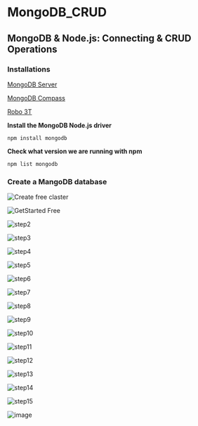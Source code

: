 # MongoDB_CRUD
## MongoDB &amp; Node.js: Connecting &amp; CRUD Operations

### Installations

[MongoDB Server](https://www.mongodb.com/try/download) 

[MongoDB Compass](https://www.mongodb.com/try/download/compass) 

[Robo 3T](https://robomongo.org/download)

__Install the MongoDB Node.js driver__

	npm install mongodb
	
__Check what version we are running with npm__
	
	npm list mongodb

### Create a MangoDB database ###

![Create free claster](https://user-images.githubusercontent.com/75089445/128773123-aa9cc09c-b45e-4054-bebe-4fea33a61f7b.png)

![GetStarted Free](https://user-images.githubusercontent.com/75089445/128773138-27fc6541-823d-456f-9868-7ae341859ec3.png)

![step2](https://user-images.githubusercontent.com/75089445/128773144-1965b047-de28-42c0-a114-6171cec94b83.png)

![step3](https://user-images.githubusercontent.com/75089445/128773148-ae3adfed-8289-4ed4-9423-b4b9d414b72c.png)

![step4](https://user-images.githubusercontent.com/75089445/128773157-90f13ccf-bafc-4999-9a82-a930f348dc42.png)

![step5](https://user-images.githubusercontent.com/75089445/128773162-9a2166ce-4e63-4131-9e79-0bb1d63813d9.png)

![step6](https://user-images.githubusercontent.com/75089445/128773167-9ff7e52b-e9c9-4f39-8c7e-798982877339.png)

![step7](https://user-images.githubusercontent.com/75089445/128773175-0a6929a3-d767-4172-b449-15abf73fdc7f.png)

![step8](https://user-images.githubusercontent.com/75089445/128773186-ad19f6b2-5941-4fad-bf56-2285665ae6f7.png)

![step9](https://user-images.githubusercontent.com/75089445/128773199-0adf9599-4265-4406-9e0f-dde6a31f3a3d.png)

![step10](https://user-images.githubusercontent.com/75089445/128773205-de8e516f-d2c4-464a-9f8d-72f41b848ea0.png)

![step11](https://user-images.githubusercontent.com/75089445/128773210-15e449f8-e8c4-43c2-9e1e-a1a8146384c0.png)

![step12](https://user-images.githubusercontent.com/75089445/128773214-a4310c22-79f3-48e3-9e09-045fc2b6d33e.png)

![step13](https://user-images.githubusercontent.com/75089445/128773217-036b0669-afac-4370-8d9b-17df69a951d1.png)

![step14](https://user-images.githubusercontent.com/75089445/128774092-c4f60c2d-b17a-4d10-8a2f-fab663c3050d.png)

![step15](https://user-images.githubusercontent.com/75089445/128773245-055aa49f-75a6-4dde-b0c3-4f0c24c38201.png)

![image](https://user-images.githubusercontent.com/75089445/128773687-8491fc52-641d-470b-aa4a-5768ed391870.png)

